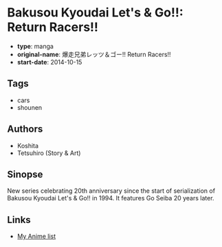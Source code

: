 # Bakusou Kyoudai Let's & Go!!: Return Racers!!

-   **type**: manga
-   **original-name**: 爆走兄弟レッツ＆ゴー!! Return Racers!!
-   **start-date**: 2014-10-15

## Tags

-   cars
-   shounen

## Authors

-   Koshita
-   Tetsuhiro (Story & Art)

## Sinopse

New series celebrating 20th anniversary since the start of serialization of Bakusou Kyoudai Let's & Go!! in 1994. It features Go Seiba 20 years later.

## Links

-   [My Anime list](https://myanimelist.net/manga/78497/Bakusou_Kyoudai_Lets___Go__Return_Racers)
